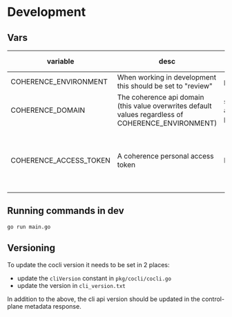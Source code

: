 # Development

## Vars

| variable | desc | default | possible values |
|----------|------|---------|-----------------|
| COHERENCE_ENVIRONMENT | When working in development this should be set to "review" | production | review, production
| COHERENCE_DOMAIN | The coherence api domain (this value overwrites default values regardless of COHERENCE_ENVIRONMENT) | see `devConfig` and `prodConfig` in pkg/cocli/cocli.go | Any valid coherence api domain |
| COHERENCE_ACCESS_TOKEN | A coherence personal access token | None | This should be an access token generated by Coherence |

## Running commands in dev

`go run main.go`

## Versioning

To update the cocli version it needs to be set in 2 places:
- update the `cliVersion` constant in `pkg/cocli/cocli.go`
- update the version in `cli_version.txt`

In addition to the above, the cli api version should be updated in the control-plane metadata response.

